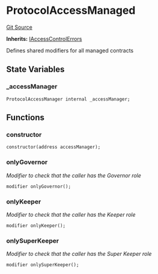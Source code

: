 # ProtocolAccessManaged
[Git Source](https://github.com/OasisDEX/summer-earn-protocol/blob/f5de2d90d66614e7bd59fd42a9d06b870fe474cd/src/contracts/ProtocolAccessManaged.sol)

**Inherits:**
[IAccessControlErrors](/src/errors/IAccessControlErrors.sol/interface.IAccessControlErrors.md)

Defines shared modifiers for all managed contracts


## State Variables
### _accessManager

```solidity
ProtocolAccessManager internal _accessManager;
```


## Functions
### constructor


```solidity
constructor(address accessManager);
```

### onlyGovernor

*Modifier to check that the caller has the Governor role*


```solidity
modifier onlyGovernor();
```

### onlyKeeper

*Modifier to check that the caller has the Keeper role*


```solidity
modifier onlyKeeper();
```

### onlySuperKeeper

*Modifier to check that the caller has the Super Keeper role*


```solidity
modifier onlySuperKeeper();
```

